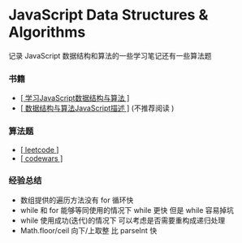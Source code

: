 # JavaScript Data Structures & Algorithms

记录 JavaScript 数据结构和算法的一些学习笔记还有一些算法题

### 书籍

- [[ 学习JavaScript数据结构与算法 ]](https://book.douban.com/subject/26639401/)
- [[ 数据结构与算法JavaScript描述 ]](https://book.douban.com/subject/25945449/) (不推荐阅读 )

### 算法题

- [[ leetcode ]](https://leetcode.com/)
- [[ codewars ]](http://www.codewars.com/)

### 经验总结

- 数组提供的遍历方法没有 for 循环快
- while 和 for 能够等同使用的情况下 while 更快 但是 while 容易掉坑
- while 使用成功(迭代)的情况下 可以考虑是否需要重构成递归处理
- Math.floor/ceil 向下/上取整 比 parseInt 快